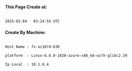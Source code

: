 
   
#### This Page Create at:

```bash

2025-02-04 - 03:24:55 UTC

```

#### Create By Machine:

```bash

Host Name : fv-az1074-638

platform  : Linux-6.8.0-1020-azure-x86_64-with-glibc2.39

Ip Local  : 10.1.0.4

```

